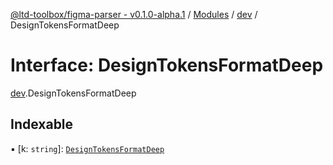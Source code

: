 [@ltd-toolbox/figma-parser - v0.1.0-alpha.1](../README.md) / [Modules](../modules.md) / [dev](../modules/dev.md) / DesignTokensFormatDeep

# Interface: DesignTokensFormatDeep

[dev](../modules/dev.md).DesignTokensFormatDeep

## Indexable

▪ [k: `string`]: [`DesignTokensFormatDeep`](dev.DesignTokensFormatDeep.md)
